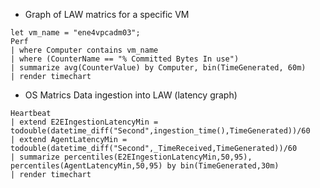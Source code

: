 * Graph of LAW matrics for a specific VM 

```
let vm_name = "ene4vpcadm03";
Perf 
| where Computer contains vm_name 
| where (CounterName == "% Committed Bytes In use") 
| summarize avg(CounterValue) by Computer, bin(TimeGenerated, 60m) 
| render timechart
```

* OS Matrics Data ingestion into LAW (latency graph)

```
Heartbeat
| extend E2EIngestionLatencyMin = todouble(datetime_diff("Second",ingestion_time(),TimeGenerated))/60
| extend AgentLatencyMin = todouble(datetime_diff("Second",_TimeReceived,TimeGenerated))/60
| summarize percentiles(E2EIngestionLatencyMin,50,95), percentiles(AgentLatencyMin,50,95) by bin(TimeGenerated,30m)
| render timechart
```
